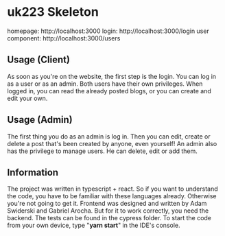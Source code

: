 # uk223 Skeleton

homepage: http://localhost:3000
login: http://localhost:3000/login
user component: http://localhost:3000/users

## Usage (Client)

As soon as you're on the website, the first step is the login. You can log in as a user or as an admin. Both users have their own privileges. When logged in, you can read the already posted blogs, or you can create and edit your own.

## Usage (Admin)

The first thing you do as an admin is log in. Then you can edit, create or delete a post that's been created by anyone, even yourself! An admin also has the privilege to manage users. He can delete, edit or add them. 

## Information

The project was written in typescript + react. So if you want to understand the code, you have to be familiar with these languages already. Otherwise you're not going to get it. Frontend was designed and written by Adam Swiderski and Gabriel Arocha. But for it to work correctly, you need the backend. The tests can be found in the cypress folder. To start the code from your own device, type "**yarn start**" in the IDE's console.

